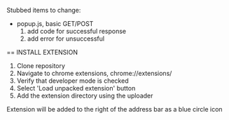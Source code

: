 Stubbed items to change:
- popup.js, basic GET/POST
  1. add code for successful response
  2. add error for unsuccessful


== INSTALL EXTENSION

1. Clone repository
2. Navigate to chrome extensions, chrome://extensions/
3. Verify that developer mode is checked
4. Select 'Load unpacked extension' button
5. Add the extension directory using the uploader

Extension will be added to the right of the address bar as a blue circle icon
